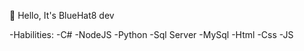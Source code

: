 👋 Hello, It's BlueHat8 dev

-Habilities:
-C#
-NodeJS
-Python
-Sql Server
-MySql
-Html
-Css
-JS

<!---
bluehat8/bluehat8 is a ✨ special ✨ repository because its `README.md` (this file) appears on your GitHub profile.
You can click the Preview link to take a look at your changes.
--->
